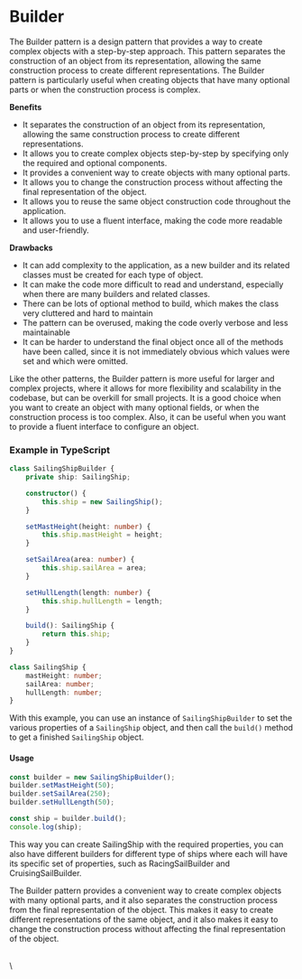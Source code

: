 # Builder

The Builder pattern is a design pattern that provides a way to create complex objects with a step-by-step approach. This pattern separates the construction of an object from its representation, allowing the same construction process to create different representations. The Builder pattern is particularly useful when creating objects that have many optional parts or when the construction process is complex.

**Benefits**

* It separates the construction of an object from its representation, allowing the same construction process to create different representations.
* It allows you to create complex objects step-by-step by specifying only the required and optional components.
* It provides a convenient way to create objects with many optional parts.
* It allows you to change the construction process without affecting the final representation of the object.
* It allows you to reuse the same object construction code throughout the application.
* It allows you to use a fluent interface, making the code more readable and user-friendly.

**Drawbacks**

* It can add complexity to the application, as a new builder and its related classes must be created for each type of object.
* It can make the code more difficult to read and understand, especially when there are many builders and related classes.
* There can be lots of optional method to build, which makes the class very cluttered and hard to maintain
* The pattern can be overused, making the code overly verbose and less maintainable
* It can be harder to understand the final object once all of the methods have been called, since it is not immediately obvious which values were set and which were omitted.

Like the other patterns, the Builder pattern is more useful for larger and complex projects, where it allows for more flexibility and scalability in the codebase, but can be overkill for small projects. It is a good choice when you want to create an object with many optional fields, or when the construction process is too complex. Also, it can be useful when you want to provide a fluent interface to configure an object.

### Example in TypeScript

```typescript
class SailingShipBuilder {
    private ship: SailingShip;

    constructor() {
        this.ship = new SailingShip();
    }

    setMastHeight(height: number) {
        this.ship.mastHeight = height;
    }

    setSailArea(area: number) {
        this.ship.sailArea = area;
    }

    setHullLength(length: number) {
        this.ship.hullLength = length;
    }

    build(): SailingShip {
        return this.ship;
    }
}

class SailingShip {
    mastHeight: number;
    sailArea: number;
    hullLength: number;
}
```

With this example, you can use an instance of `SailingShipBuilder` to set the various properties of a `SailingShip` object, and then call the `build()` method to get a finished `SailingShip` object.

#### Usage

```typescript
const builder = new SailingShipBuilder();
builder.setMastHeight(50);
builder.setSailArea(250);
builder.setHullLength(50);

const ship = builder.build();
console.log(ship); 
```

This way you can create SailingShip with the required properties, you can also have different builders for different type of ships where each will have its specific set of properties, such as RacingSailBuilder and CruisingSailBuilder.

The Builder pattern provides a convenient way to create complex objects with many optional parts, and it also separates the construction process from the final representation of the object. This makes it easy to create different representations of the same object, and it also makes it easy to change the construction process without affecting the final representation of the object.

\
\


